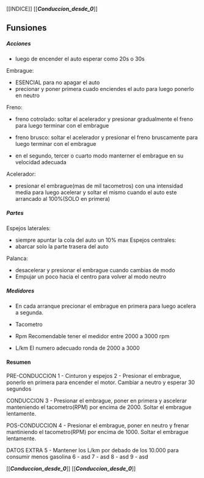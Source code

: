 [[INDICE]]
[[___Conduccion_desde_0___]]
## Funsiones
##### Acciones
- luego de encender el auto esperar como 20s o 30s 

Embrague: 
- ESENCIAL para no apagar el auto
- precionar y poner primera cuado enciendes el auto para luego ponerlo en neutro

Freno:
- freno cotrolado: soltar el acelerador y presionar gradualmente el freno para luego terminar con el embrague
- freno brusco: soltar el acelerador y presionar el freno bruscamente para luego terminar con el embrague 

- en el segundo, tercer o cuarto modo manterner el embrague en su velocidad adecuada


Acelerador: 
- presionar el embrague(mas de mil tacometros) con una intensidad media para luego acelerar y soltar el mismo cuando el auto este arrancado al 100%(SOLO en primera)


##### Partes

Espejos laterales: 
- siempre apuntar la cola del auto un 10% max
Espejos centrales: 
- abarcar solo la parte trasera del auto

Palanca: 
- desacelerar y presionar el embrague cuando cambias de modo
- Empujar un poco hacia el centro para volver al modo neutro


##### Medidores
 
- En cada arranque precionar el embrague en primera para luego acelera a segunda.
 
- Tacometro


- Rpm 
 Recomendable tener el medidor entre 2000 a 3000 rpm

- L/km
El numero adecuado ronda de 2000 a 3000  
 
 


#### Resumen
PRE-CONDUCCION
1 - Cinturon y espejos 
2 - Presionar el embrague, ponerlo en primera para encender el motor. Cambiar a neutro y esperar 30 segundos 

CONDUCCION
3 - Presionar el embrague, poner en primera y ascelerar manteniendo el tacometro(RPM) por encima de 2000. Soltar el embrague lentamente. 

POS-CONDUCCION
4 - Presionar el embrague, poner en neutro y frenar mantiniendo el tacometro(RPM) por encima de 1000. Soltar el embrague lentamente.

DATOS EXTRA
5 - Mantener los L/km por debado de los 10.000 para consumir menos gasolina 
6 - asd
7 - asd
8 - asd
9 - asd































[[___Conduccion_desde_0___]]
[[___Conduccion_desde_0___]]